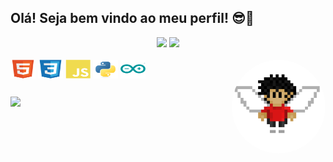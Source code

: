 ## Olá! Seja bem vindo ao meu perfil! 😎🎉
<div align="center">
  <a href="#" style="text-decoration: none;">
    <img height="140em" src="https://github-readme-stats.vercel.app/api?username=Lusques&show_icons=true&theme=monokai&include_all_commits=true&count_private=true" />
    <img height="140em" src="https://github-readme-stats.vercel.app/api/top-langs/?username=Lusques&layout=compact&langs_count=7&theme=monokai" />
</div>
<div style="display: inline_block"><br>
  <img align="center" alt="Lusques-HTML" height="30" width="40" src="https://raw.githubusercontent.com/devicons/devicon/master/icons/html5/html5-original.svg">
  <img align="center" alt="Lusques-CSS" height="30" width="40" src="https://raw.githubusercontent.com/devicons/devicon/master/icons/css3/css3-original.svg">
  <img align="center" alt="Lusques-Js" height="30" width="40" src="https://raw.githubusercontent.com/devicons/devicon/master/icons/javascript/javascript-plain.svg">
  <img align="center" alt="Lusques-Python" height="30" width="40" src="https://raw.githubusercontent.com/devicons/devicon/master/icons/python/python-original.svg">
  <img align="center" alt="Lusques-Python" height="30" width="40" src="https://github.com/devicons/devicon/blob/master/icons/arduino/arduino-original.svg">
  <img align="right" alt="lusques-pic" height="150" style="border-radius:50%" src="lusques_voo.gif">
</div>

##

<div>
  <a href="https://www.linkedin.com/in/lucas-carlos-76aba0165/" target="_blank"><img src="https://img.shields.io/badge/-LinkedIn-%230077B5?style=for-the-badge&logo=linkedin&logoColor=white" target="_blank"></a>
</div>


<!--
**Lusques/Lusques** is a ✨ _special_ ✨ repository because its `README.md` (this file) appears on your GitHub profile.

Here are some ideas to get you started:

- 🔭 I’m currently working on ...
- 🌱 I’m currently learning ...
- 👯 I’m looking to collaborate on ...
- 🤔 I’m looking for help with ...
- 💬 Ask me about ...
- 📫 How to reach me: ...
- 😄 Pronouns: ...
- ⚡ Fun fact: ...
- 💬 Ask me about ...
- 📫 How to reach me: ...
- 😄 Pronouns: ...
- ⚡ Fun fact: ...
-->
